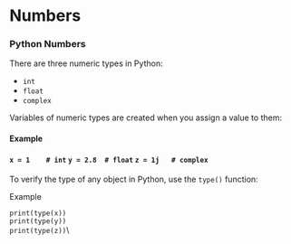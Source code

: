 # Numbers

### Python Numbers

There are three numeric types in Python:

* `int`
* `float`
* `complex`

Variables of numeric types are created when you assign a value to them:

#### Example

#### `x = 1    # int` `y = 2.8  # float` `z = 1j   # complex` 

To verify the type of any object in Python, use the `type()` function:

Example

`print(type(x))`\
`print(type(y))`\
`print(type(z))`\
